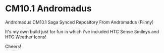 CM10.1 Andromadus
=================

Andromadus CM10.1 Saga
Synced Repository From Andromadus (Flinny)

It's my own build just for fun in which i've included HTC Sense Smileys and HTC Weather Icons!

Cheers!

